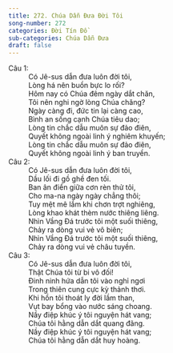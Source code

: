 ```yaml
---
title: 272. Chúa Dẫn Đưa Đời Tôi
song-number: 272
categories: Đời Tín Đồ
sub-categories: Chúa Dẫn Đưa
draft: false
---
```

<dl><dt>Câu 1:</dt><dd data-verse="1">Có Jê-sus dẫn đưa luôn đời tôi, <br/>Lòng há nên buồn bực lo rối? <br/>Hôm nay có Chúa đêm ngày dắt chăn, <br/>Tôi nên nghi ngờ lòng Chúa chăng? <br/>Ngày càng đi, đức tin lại càng cao, <br/>Bình an sống cạnh Chúa tiêu dao; <br/>Lòng tin chắc dẫu muôn sự đảo điên, <br/>Quyết không ngoài linh ý nghiêm khuyến; <br/>Lòng tin chắc dẫu muôn sự đảo điên, <br/>Quyết không ngoài linh ý ban truyền. </dd><dt>Câu 2:</dt><dd data-verse="2">Có Jê-sus dẫn đưa luôn đời tôi, <br/>Dầu lối đi gồ ghề đen tối. <br/>Ban ân điển giữa cơn rèn thử tôi, <br/>Cho ma-na ngày ngày chẳng thôi; <br/>Tuy mệt mê lắm khi chơn trợt nghiêng, <br/>Lòng khao khát thèm nước thiêng liêng. <br/>Nhìn Vầng Đá trước tôi một suối thiêng, <br/>Chảy ra dòng vui vẻ vô biên; <br/>Nhìn Vầng Đá trước tôi một suối thiêng, <br/>Chảy ra dòng vui vẻ châu tuyền. </dd><dt>Câu 3:</dt><dd data-verse="3">Có Jê-sus dẫn đưa luôn đời tôi, <br/>Thật Chúa tôi từ bi vô đối! <br/>Đinh ninh hứa dẫn tôi vào nghỉ ngơi <br/>Trong thiên cung cực kỳ thảnh thơi. <br/>Khi hồn tôi thoát ly đời lầm than, <br/>Vụt bay bổng vào nước sáng choang. <br/>Nầy điệp khúc ý tôi nguyện hát vang; <br/>Chúa tôi hằng dẫn dắt quang đãng. <br/>Nầy điệp khúc ý tôi nguyện hát vang; <br/>Chúa tôi hằng dẫn dắt huy hoàng. </dd></dl>